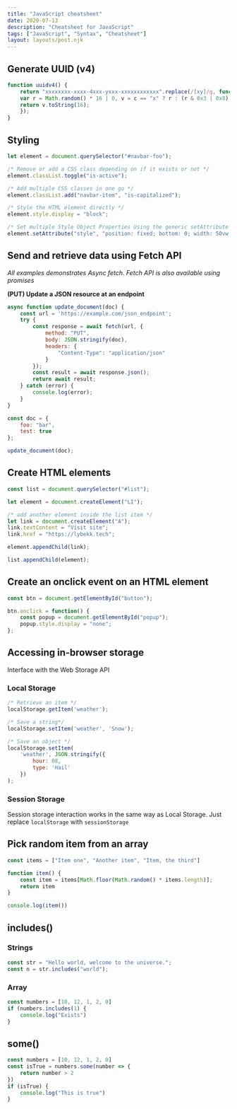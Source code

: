 ```yaml
---
title: "JavaScript cheatsheet"
date: 2020-07-13
description: "Cheatsheet for JavaScript"
tags: ["JavaScript", "Syntax", "Cheatsheet"]
layout: layouts/post.njk
---
```


## Generate UUID (v4)
```javascript
function uuidv4() {
    return "xxxxxxxx-xxxx-4xxx-yxxx-xxxxxxxxxxxx".replace(/[xy]/g, function(c) {
    var r = Math.random() * 16 | 0, v = c == "x" ? r : (r & 0x3 | 0x8);
    return v.toString(16);
    });
}
```

## Styling
```javascript
let element = document.querySelector("#navbar-foo");

/* Remove or add a CSS class depending on if it exists or not */
element.classList.toggle("is-active");

/* Add multiple CSS classes in one go */
element.classList.add("navbar-item", "is-capitalized");

/* Style the HTML element directly */
element.style.display = "block";

/* Set multiple Style Object Properties Using the generic setAttribute method */
element.setAttribute("style", "position: fixed; bottom: 0; width: 50vw; left: 25%;");

```

## Send and retrieve data using Fetch API

*All examples demonstrates Async fetch. Fetch API is also available using promises*

**(PUT) Update a JSON resource at an endpoint**

```javascript
async function update_document(doc) {
    const url = 'https://example.com/json_endpoint';
    try {
        const response = await fetch(url, {
            method: "PUT",
            body: JSON.stringify(doc), 
            headers: {
                "Content-Type": "application/json"
            }
        });
        const result = await response.json();
        return await result;
    } catch (error) {
        console.log(error);
    }
}

const doc = {
    foo: "bar",
    test: true
};

update_document(doc);
```

## Create HTML elements
```javascript
const list = document.querySelector("#list");

let element = document.createElement("LI");

/* add another element inside the list item */
let link = document.createElement("A");
link.textContent = "Visit site";
link.href = "https://lybekk.tech";

element.appendChild(link);

list.appendChild(element);
```

## Create an onclick event on an HTML element

```javascript
const btn = document.getElementById("button");

btn.onclick = function() {
    const popup = document.getElementById("popup");
    popup.style.display = "none";
};
```

## Accessing in-browser storage

Interface with the Web Storage API

### Local Storage
```javascript
/* Retrieve an item */
localStorage.getItem('weather');

/* Save a string*/
localStorage.setItem('weather', 'Snow');

/* Save an object */
localStorage.setItem(
    'weather', JSON.stringify({
        hour: 08,
        type: 'Hail'
    })
);
```

### Session Storage

Session storage interaction works in the same way as Local Storage. 
Just replace `localStorage` with `sessionStorage`

## Pick random item from an array
```javascript
const items = ["Item one", "Another item", "Item, the third"]

function item() {
    const item = items[Math.floor(Math.random() * items.length)];
    return item
}

console.log(item())
```

## includes()

### Strings

```javascript
const str = "Hello world, welcome to the universe.";
const n = str.includes("world");
```

### Array

```javascript
const numbers = [10, 12, 1, 2, 0]
if (numbers.includes(1) {
    console.log("Exists")
}
```

## some()

```javascript
const numbers = [10, 12, 1, 2, 0]
const isTrue = numbers.some(number => {
    return number > 2
})
if (isTrue) {
    console.log("This is true")
}
```
